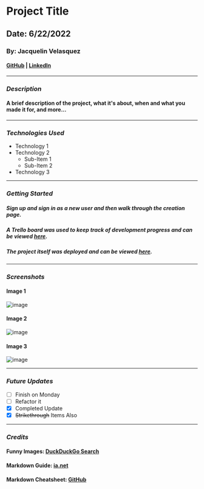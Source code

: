 # Project Title
## Date: 6/22/2022
### By: Jacquelin Velasquez

#### [GitHub](https://github.com/v-jacx) | [LinkedIn](https://www.linkedin.com/in/jacquelin-velasquez-377a3b240/)
***

### ***Description***
#### A brief description of the project, what it's about, when and what you made it for, and more...
***

### ***Technologies Used***
* Technology 1
* Technology 2
    * Sub-Item 1
    * Sub-Item 2
* Technology 3
***

### ***Getting Started***
##### Sign up and sign in as a new user and then walk through the creation page.
##### A Trello board was used to keep track of development progress and can be viewed [here]().
##### The project itself was deployed and can be viewed [here]().
***

### ***Screenshots***
#### **Image 1**
![image](https://qph.fs.quoracdn.net/main-qimg-e6254d8b9a4a91ea16070fa278f8ee5a)

#### **Image 2**
![image](https://i.pinimg.com/736x/8b/c8/48/8bc8482683a6f619a5e45f2222b7551a.jpg)

#### **Image 3**
![image](https://i0.wp.com/cleus.co/wp-content/uploads/2019/03/memecoders.jpg?resize=1058%2C959&ssl=1)
***

### ***Future Updates***
- [ ] Finish on Monday
- [ ] Refactor it
- [X] Completed Update
- [X] ~~Strikethrough~~ Items Also
***

### ***Credits***
#### Funny Images: [DuckDuckGo Search](https://duckduckgo.com/)
#### Markdown Guide: [ia.net](https://ia.net/writer/support/general/markdown-guide)

#### Markdown Cheatsheet: [GitHub](https://guides.github.com/pdfs/markdown-cheatsheet-online.pdf)


